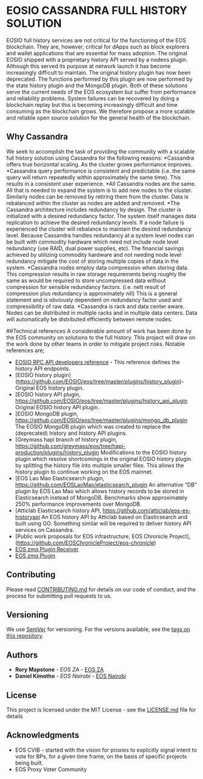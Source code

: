 # EOSIO CASSANDRA FULL HISTORY SOLUTION

EOSIO full history services are not critical for the functioning of the EOS blockchain. They are, however, critical for dApps such as block explorers and wallet applications that are essential for mass adoption. The original EOSIO shipped with a proprietary history API served by a nodeos plugin. Although this served its purpose at network launch it has become increasingly difficult to maintain. The original history plugin has now been deprecated. The functions performed by this plugin are now performed by the state history plugin and the MongoDB plugin. Both of these solutions serve the current needs of the EOS ecosystem but suffer from performance and reliability problems. System failures can be recovered by doing a blockchain replay but this is becoming increasingly difficult and time consuming as the blockchain grows.
We therefore propose a more scalable and reliable open source solution for the general health of the blockchain. 

## Why Cassandra 

We seek to accomplish the task of providing the community with a scalable full history solution using Cassandra for the following reasons:
*Cassandra offers true horizontal scaling. As the cluster grows performance improves.
*Cassandra query performance is consistent and predictable (i.e. the same query will return repeatedly within approximately the same time). This results in a consistent user experience.
*All Cassandra nodes are the same. All that is needed to expand the system is to add new nodes to the cluster. Similarly nodes can be removed by retiring them from the cluster. Data is rebalanced within the cluster as nodes are added and removed.
*The Cassandra architecture includes redundancy by design. The cluster is initialized with a desired redundancy factor. The system itself manages data replication to achieve the desired redundancy levels. If a node failure is experienced the cluster will rebalance to maintain the desired redundancy level.
Because Cassandra handles redundancy at a system level nodes can be built with commodity hardware which need not include node level redundancy (use RAID, dual power supplies, etc). The financial savings achieved by utilizing commodity hardware and not needing node level redundancy mitigate the cost of storing multiple copies of data in the system.
*Cassandra nodes employ data compression when storing data. This compression results in raw storage requirements being roughly the same as would be required to store uncompressed data without compression for sensible redundancy factors. (i.e. nett result of compression plus redundancy is approximately nill) This is a general statement and is obviously dependent on redundancy factor used and compressibility of raw data.
*Cassandra is rack and data center aware. Nodes can be distributed in multiple racks and in multiple data centers. Data will automatically be distributed efficiently between remote nodes.


##Technical references
A considerable amount of work has been done by the EOS community on solutions to the full history. This project will draw on the work done by other teams in order to mitigate project risks. Notable references are;
* [EOSIO RPC API developers reference](https://developers.eos.io/eosio-nodeos/reference) - This reference defines the history API endpoints.
* [EOSIO history plugin] (https://github.com/EOSIO/eos/tree/master/plugins/history_plugin)- Original EOS history plugin.
* [EOSIO history API plugin, https://github.com/EOSIO/eos/tree/master/plugins/history_api_plugin
Original EOSIO history API plugin.
* [EOSIO MongoDB plugin, https://github.com/EOSIO/eos/tree/master/plugins/mongo_db_plugin
The EOSIO MongoDB plugin which was created to replace the (deprecated) history and history API plugins.
* [Greymass hapi branch of history plugin, https://github.com/greymass/eos/tree/hapi-production/plugins/history_plugin
Modifications to the EOSIO history plugin which resolve shortcomings in the original EOSIO history plugin by splitting the history file into multiple smaller files. This allows the history plugin to continue working on the EOS mainnet.
* [EOS Lao Mao Elasticsearch plugin, https://github.com/EOSLaoMao/elasticsearch_plugin
An alternative “DB” plugin by EOS Lao Mao which allows history records to be stored in Elasticsearch instead of MongoDB. Benchmarks show approximately 250% performance improvements over MongoDB.
* [Atticlab Elasticsearch history API, https://github.com/atticlab/eos-es-historyapi
An EOS history API by Atticlab based on Elasticsearch and built using GO. Something similar will be required to deliver history API services on Cassandra.
* [Public work proposals for EOS infrastructure, EOS Chronicle Project], (https://github.com/EOSChronicleProject/eos-chronicle)
* [EOS zmq Plugin Receiver](https://github.com/cc32d9/eos_zmq_plugin_receiver)
* [EOS zmq Plugin](https://github.com/cc32d9/eos_zmq_plugin)


## Contributing

Please read [CONTRIBUTING.md](https://gist.github.com/dkimotho/2b955a274fbc483e71dcea6b39996ad8) for details on our code of conduct, and the process for submitting pull requests to us.

## Versioning

We use [SemVer](http://semver.org/) for versioning. For the versions available, see the [tags on this repository](https://github.com/your/project/tags). 

## Authors

* **Rory Mapstone** - *EOS ZA* - [EOS ZA](https://eosza.io/)
* **Daniel Kimotho** - *EOS Nairobi* - [EOS Nairobi](http://eosnairobi.io)



## License

This project is licensed under the MIT License - see the [LICENSE.md](LICENSE.md) file for details

## Acknowledgments

* EOS CVIB - started with the vision for proxies to explicitly signal intent to vote for BPs, for a given time frame, on the basis of specific projects being built.
* EOS Proxy Voter Community
